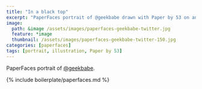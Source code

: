 ```yaml
---
title: "In a black top"
excerpt: "PaperFaces portrait of @geekbabe drawn with Paper by 53 on an iPad."
image: 
  path: &image /assets/images/paperfaces-geekbabe-twitter.jpg 
  feature: *image
  thumbnail: /assets/images/paperfaces-geekbabe-twitter-150.jpg
categories: [paperfaces]
tags: [portrait, illustration, Paper by 53]
---
```


PaperFaces portrait of [@geekbabe](https://twitter.com/geekbabe).

{% include boilerplate/paperfaces.md %}
